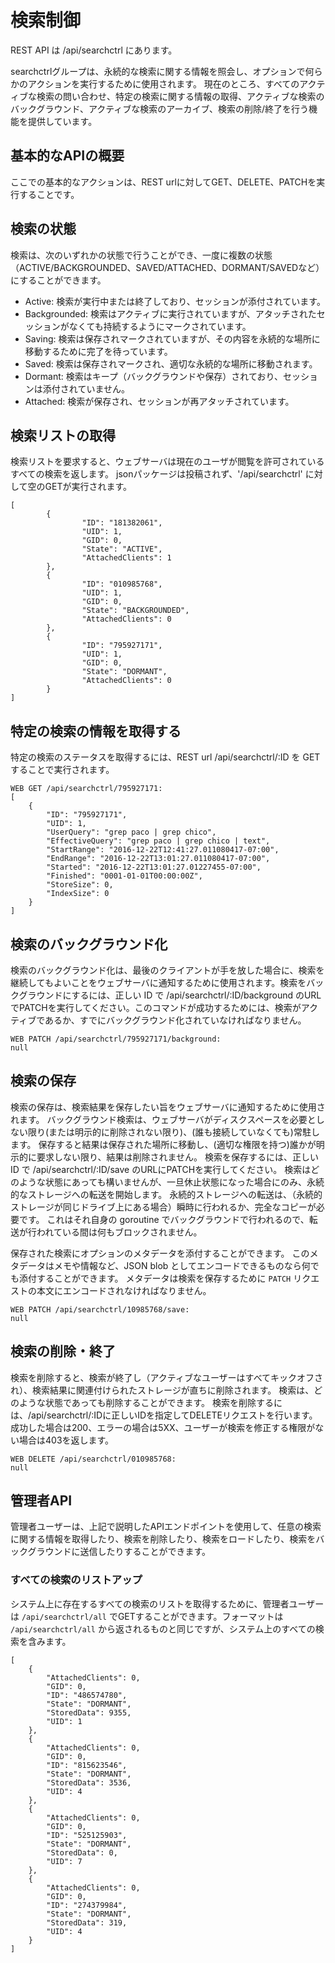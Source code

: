 # 検索制御

REST API は /api/searchctrl にあります。

searchctrlグループは、永続的な検索に関する情報を照会し、オプションで何らかのアクションを実行するために使用されます。 現在のところ、すべてのアクティブな検索の問い合わせ、特定の検索に関する情報の取得、アクティブな検索のバックグラウンド、アクティブな検索のアーカイブ、検索の削除/終了を行う機能を提供しています。

## 基本的なAPIの概要

ここでの基本的なアクションは、REST urlに対してGET、DELETE、PATCHを実行することです。

## 検索の状態

検索は、次のいずれかの状態で行うことができ、一度に複数の状態（ACTIVE/BACKGROUNDED、SAVED/ATTACHED、DORMANT/SAVEDなど）にすることができます。

- Active: 検索が実行中または終了しており、セッションが添付されています。
- Backgrounded: 検索はアクティブに実行されていますが、アタッチされたセッションがなくても持続するようにマークされています。
- Saving: 検索は保存されマークされていますが、その内容を永続的な場所に移動するために完了を待っています。
- Saved: 検索は保存されマークされ、適切な永続的な場所に移動されます。
- Dormant: 検索はキープ（バックグラウンドや保存）されており、セッションは添付されていません。
- Attached: 検索が保存され、セッションが再アタッチされています。

## 検索リストの取得
検索リストを要求すると、ウェブサーバは現在のユーザが閲覧を許可されているすべての検索を返します。 jsonパッケージは投稿されず、'/api/searchctrl' に対して空のGETが実行されます。  

```
[
        {
                "ID": "181382061",
                "UID": 1,
                "GID": 0,
                "State": "ACTIVE",
                "AttachedClients": 1
        },
        {
                "ID": "010985768",
                "UID": 1,
                "GID": 0,
                "State": "BACKGROUNDED",
                "AttachedClients": 0
        },
        {
                "ID": "795927171",
                "UID": 1,
                "GID": 0,
                "State": "DORMANT",
                "AttachedClients": 0
        }
]
```

## 特定の検索の情報を取得する
特定の検索のステータスを取得するには、REST url /api/searchctrl/:ID を GET することで実行されます。

```
WEB GET /api/searchctrl/795927171:
[
	{
		"ID": "795927171",
		"UID": 1,
		"UserQuery": "grep paco | grep chico",
		"EffectiveQuery": "grep paco | grep chico | text",
		"StartRange": "2016-12-22T12:41:27.011080417-07:00",
		"EndRange": "2016-12-22T13:01:27.011080417-07:00",
		"Started": "2016-12-22T13:01:27.01227455-07:00",
		"Finished": "0001-01-01T00:00:00Z",
		"StoreSize": 0,
		"IndexSize": 0
	}
]
```

## 検索のバックグラウンド化

検索のバックグラウンド化は、最後のクライアントが手を放した場合に、検索を継続してもよいことをウェブサーバに通知するために使用されます。検索をバックグラウンドにするには、正しい ID で /api/searchctrl/:ID/background のURLでPATCHを実行してください。このコマンドが成功するためには、検索がアクティブであるか、すでにバックグラウンド化されていなければなりません。

```
WEB PATCH /api/searchctrl/795927171/background:
null
```

## 検索の保存

検索の保存は、検索結果を保存したい旨をウェブサーバに通知するために使用されます。 バックグラウンド検索は、ウェブサーバがディスクスペースを必要としない限り(または明示的に削除されない限り)、(誰も接続していなくても)常駐します。 保存すると結果は保存された場所に移動し、(適切な権限を持つ)誰かが明示的に要求しない限り、結果は削除されません。 検索を保存するには、正しい ID で /api/searchctrl/:ID/save のURLにPATCHを実行してください。  検索はどのような状態にあっても構いませんが、一旦休止状態になった場合にのみ、永続的なストレージへの転送を開始します。 永続的ストレージへの転送は、（永続的ストレージが同じドライブ上にある場合）瞬時に行われるか、完全なコピーが必要です。 これはそれ自身の goroutine でバックグラウンドで行われるので、転送が行われている間は何もブロックされません。

保存された検索にオプションのメタデータを添付することができます。 このメタデータはメモや情報など、JSON blob としてエンコードできるものなら何でも添付することができます。 メタデータは検索を保存するために `PATCH` リクエストの本文にエンコードされなければなりません。

```
WEB PATCH /api/searchctrl/10985768/save:
null
```

## 検索の削除・終了

検索を削除すると、検索が終了し（アクティブなユーザーはすべてキックオフされ）、検索結果に関連付けられたストレージが直ちに削除されます。 検索は、どのような状態であっても削除することができます。 検索を削除するには、/api/searchctrl/:IDに正しいIDを指定してDELETEリクエストを行います。 成功した場合は200、エラーの場合は5XX、ユーザーが検索を修正する権限がない場合は403を返します。

```
WEB DELETE /api/searchctrl/010985768:
null
```

## 管理者API

管理者ユーザーは、上記で説明したAPIエンドポイントを使用して、任意の検索に関する情報を取得したり、検索を削除したり、検索をロードしたり、検索をバックグラウンドに送信したりすることができます。

### すべての検索のリストアップ

システム上に存在するすべての検索のリストを取得するために、管理者ユーザーは `/api/searchctrl/all` でGETすることができます。フォーマットは `/api/searchctrl/all` から返されるものと同じですが、システム上のすべての検索を含みます。

```
[
    {
        "AttachedClients": 0,
        "GID": 0,
        "ID": "486574780",
        "State": "DORMANT",
        "StoredData": 9355,
        "UID": 1
    },
    {
        "AttachedClients": 0,
        "GID": 0,
        "ID": "815623546",
        "State": "DORMANT",
        "StoredData": 3536,
        "UID": 4
    },
    {
        "AttachedClients": 0,
        "GID": 0,
        "ID": "525125903",
        "State": "DORMANT",
        "StoredData": 0,
        "UID": 7
    },
    {
        "AttachedClients": 0,
        "GID": 0,
        "ID": "274379984",
        "State": "DORMANT",
        "StoredData": 319,
        "UID": 4
    }
]

```
